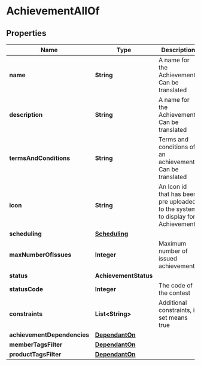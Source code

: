 

# AchievementAllOf


## Properties

Name | Type | Description | Notes
------------ | ------------- | ------------- | -------------
**name** | **String** | A name for the Achievement. Can be translated | 
**description** | **String** | A name for the Achievement. Can be translated |  [optional]
**termsAndConditions** | **String** | Terms and conditions of an achievement. Can be translated |  [optional]
**icon** | **String** | An Icon id that has been pre uploaded to the system to display for Achievement | 
**scheduling** | [**Scheduling**](Scheduling.md) |  |  [optional]
**maxNumberOfIssues** | **Integer** | Maximum number of issued achievements |  [optional]
**status** | **AchievementStatus** |  |  [optional]
**statusCode** | **Integer** | The code of the contest |  [optional] [readonly]
**constraints** | **List&lt;String&gt;** | Additional constraints, if set means true | 
**achievementDependencies** | [**DependantOn**](DependantOn.md) |  |  [optional]
**memberTagsFilter** | [**DependantOn**](DependantOn.md) |  |  [optional]
**productTagsFilter** | [**DependantOn**](DependantOn.md) |  |  [optional]



